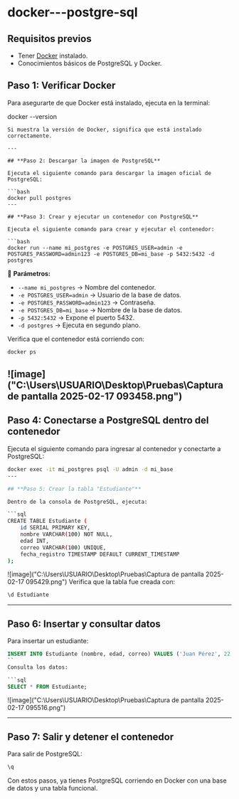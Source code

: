 # docker---postgre-sql

## **Requisitos previos**

- Tener [Docker](https://www.docker.com/products/docker-desktop/) instalado.
- Conocimientos básicos de PostgreSQL y Docker.

## **Paso 1: Verificar Docker**

Para asegurarte de que Docker está instalado, ejecuta en la terminal:

docker --version
```
Si muestra la versión de Docker, significa que está instalado correctamente.

---

## **Paso 2: Descargar la imagen de PostgreSQL**

Ejecuta el siguiente comando para descargar la imagen oficial de PostgreSQL:

```bash
docker pull postgres
---

## **Paso 3: Crear y ejecutar un contenedor con PostgreSQL**

Ejecuta el siguiente comando para crear y ejecutar el contenedor:

```bash
docker run --name mi_postgres -e POSTGRES_USER=admin -e POSTGRES_PASSWORD=admin123 -e POSTGRES_DB=mi_base -p 5432:5432 -d postgres
```
📌 **Parámetros:**
- `--name mi_postgres` → Nombre del contenedor.
- `-e POSTGRES_USER=admin` → Usuario de la base de datos.
- `-e POSTGRES_PASSWORD=admin123` → Contraseña.
- `-e POSTGRES_DB=mi_base` → Nombre de la base de datos.
- `-p 5432:5432` → Expone el puerto 5432.
- `-d postgres` → Ejecuta en segundo plano.

Verifica que el contenedor está corriendo con:

```bash
docker ps
```
![image]("C:\Users\USUARIO\Desktop\Pruebas\Captura de pantalla 2025-02-17 093458.png")
---

## **Paso 4: Conectarse a PostgreSQL dentro del contenedor**

Ejecuta el siguiente comando para ingresar al contenedor y conectarte a PostgreSQL:

```bash
docker exec -it mi_postgres psql -U admin -d mi_base
---

## **Paso 5: Crear la tabla "Estudiante"**

Dentro de la consola de PostgreSQL, ejecuta:

```sql
CREATE TABLE Estudiante (
    id SERIAL PRIMARY KEY,
    nombre VARCHAR(100) NOT NULL,
    edad INT,
    correo VARCHAR(100) UNIQUE,
    fecha_registro TIMESTAMP DEFAULT CURRENT_TIMESTAMP
);
```
![image]("C:\Users\USUARIO\Desktop\Pruebas\Captura de pantalla 2025-02-17 095429.png")
Verifica que la tabla fue creada con:

```sql
\d Estudiante
```

---

## **Paso 6: Insertar y consultar datos**

Para insertar un estudiante:

```sql
INSERT INTO Estudiante (nombre, edad, correo) VALUES ('Juan Pérez', 22, 'juanperez@gmail.com');
``
Consulta los datos:

```sql
SELECT * FROM Estudiante;
```
![image]("C:\Users\USUARIO\Desktop\Pruebas\Captura de pantalla 2025-02-17 095516.png")

---

## **Paso 7: Salir y detener el contenedor**

Para salir de PostgreSQL:

```sql
\q
```
Con estos pasos, ya tienes PostgreSQL corriendo en Docker con una base de datos y una tabla funcional.
